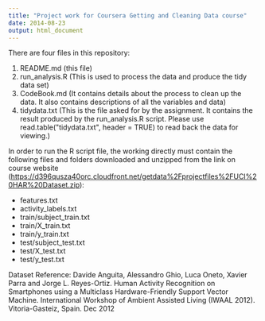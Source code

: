 ```yaml
---
title: "Project work for Coursera Getting and Cleaning Data course"
date: 2014-08-23
output: html_document
---
```


There are four files in this repository:

1. README.md (this file)
2. run_analysis.R (This is used to process the data and produce the tidy data set)
3. CodeBook.md (It contains details about the process to clean up the data. It also contains descriptions of all the variables and data)
4. tidydata.txt (This is the file asked for by the assignment. It contains the result produced by the run_analysis.R script. Please use read.table("tidydata.txt", header = TRUE) to read back the data for viewing.)

In order to run the R script file, the working directly must contain the following files and folders downloaded and unzipped from the link on course website (https://d396qusza40orc.cloudfront.net/getdata%2Fprojectfiles%2FUCI%20HAR%20Dataset.zip):

* features.txt
* activity_labels.txt
* train/subject_train.txt
* train/X_train.txt
* train/y_train.txt
* test/subject_test.txt
* test/X_test.txt
* test/y_test.txt

Dataset Reference:
Davide Anguita, Alessandro Ghio, Luca Oneto, Xavier Parra and Jorge L. Reyes-Ortiz. Human Activity Recognition on Smartphones using a Multiclass Hardware-Friendly Support Vector Machine. International Workshop of Ambient Assisted Living (IWAAL 2012). Vitoria-Gasteiz, Spain. Dec 2012